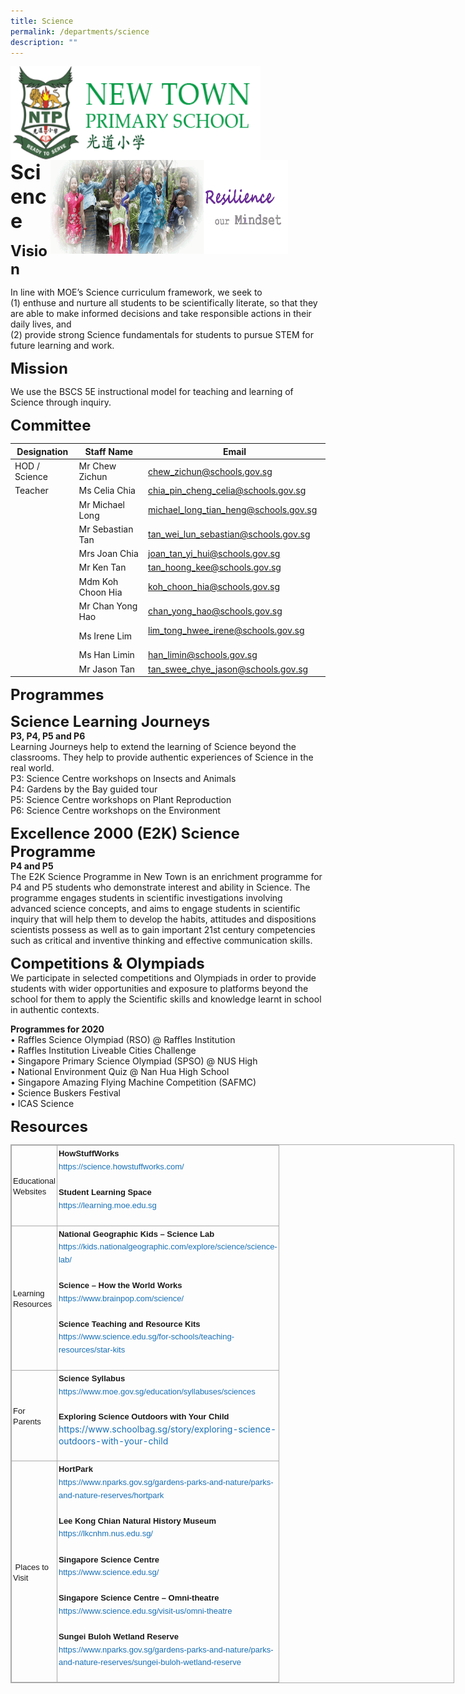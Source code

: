 ```yaml
---
title: Science
permalink: /departments/science
description: ""
---
```

<img src="/images/logosub.png" style="width:400px;height:150px;margin-left:0px;" align = "left">

<img src="/images/Header%20GIF.gif" style="width:380px;height:150px;margin-right:60px;" align = "right">
<br><br><br><br><br><br>

**<font size=6>Science</font>**

**<font size=5>Vision</font>** 

In line with MOE’s Science curriculum framework, we seek to<br>
(1) enthuse and nurture all students to be scientifically literate, so that they are able to make informed decisions and take responsible actions in their daily lives, and <br>
(2) provide strong Science fundamentals for students to pursue STEM for future learning and work.  

  

  
**<font size=5>Mission</font>** 

We use the BSCS 5E instructional model for teaching and learning of Science through inquiry.  

  

  
**<font size=5>Committee</font>** 


| Designation | Staff Name | Email |
| --- | --- | --- |
| HOD / Science | Mr Chew Zichun   | [chew\_zichun@schools.gov.sg](mailto:chew_zichun@schools.gov.sg) |
| Teacher | Ms Celia Chia | [chia\_pin\_cheng\_celia@schools.gov.sg](mailto:chia_pin_cheng_celia@schools.gov.sg) |
|   | Mr Michael Long  | [michael\_long\_tian\_heng@schools.gov.sg](mailto:michael_long_tian_heng@schools.gov.sg)  |
|   | Mr Sebastian Tan | [tan\_wei\_lun\_sebastian@schools.gov.sg](mailto:tan_wei_lun_sebastian@schools.gov.sg) |
|   | Mrs Joan Chia  | [joan\_tan\_yi\_hui@schools.gov.sg](mailto:joan_tan_yi_hui@schools.gov.sg) |
|   | Mr Ken Tan | [tan\_hoong\_kee@schools.gov.sg](mailto:tan_hoong_kee@schools.gov.sg)  |
|   | Mdm Koh Choon Hia | [koh\_choon\_hia@schools.gov.sg](mailto:koh_choon_hia@schools.gov.sg) |
|   | Mr Chan Yong Hao | [chan\_yong\_hao@schools.gov.sg](mailto:chan_yong_hao@schools.gov.sg)  |
|   | Ms Irene Lim  | [lim\_tong\_hwee\_irene@schools.gov.sg](mailto:lim_tong_hwee_irene@schools.gov.sg)         |
|   | Ms Han Limin | [han\_limin@schools.gov.sg](mailto:han_limin@schools.gov.sg) |
|   | Mr Jason Tan | [tan\_swee\_chye\_jason@schools.gov.sg](mailto:tan_swee_chye_jason@schools.gov.sg) |

**<font size=5>Programmes</font>** 


**<font size=5>Science Learning Journeys</font>** <br>
**P3, P4, P5 and P6**<br>
Learning Journeys help to extend the learning of Science beyond the classrooms. They help to provide authentic experiences of Science in the real world.<br>
P3: Science Centre workshops on Insects and Animals<br>
P4: Gardens by the Bay guided tour<br>
P5: Science Centre workshops on Plant Reproduction<br>
P6: Science Centre workshops on the Environment 

**<font size=5>Excellence 2000 (E2K) Science Programme</font>** <br>
**P4 and P5**<br>
The E2K Science Programme in New Town is an enrichment programme for P4 and P5 students who demonstrate interest and ability in Science. The programme engages students in scientific investigations involving advanced science concepts, and aims to engage students in scientific inquiry that will help them to develop the habits, attitudes and dispositions scientists possess as well as to gain important 21st century competencies such as critical and inventive thinking and effective communication skills.

  
**<font size=5>Competitions & Olympiads</font>** <br>
We participate in selected competitions and Olympiads in order to provide students with wider opportunities and exposure to platforms beyond the school for them to apply the Scientific skills and knowledge learnt in school in authentic contexts.

  

**Programmes for 2020**<br>
• Raffles Science Olympiad (RSO) @ Raffles Institution<br>
• Raffles Institution Liveable Cities Challenge<br>
• Singapore Primary Science Olympiad (SPSO) @ NUS High<br>
• National Environment Quiz @ Nan Hua High School<br>
• Singapore Amazing Flying Machine Competition (SAFMC)<br>
• Science Buskers Festival<br>
• ICAS Science

**<font size=5>Resources</font>** 
  

<table class="ive_eobj_center iveo_table ives_tab_simple3" style="margin: auto; outline: 0px; padding: 0px; border-collapse: collapse; clear: both; border: 1px solid rgb(170, 170, 170); width: 710px;"><tbody style="margin: 0px; outline: 0px; padding: 0px;"><tr style="margin: 0px; outline: 0px; padding: 0px;"><td style="margin: 0px; outline: 0px; padding: 2px; text-align: left; border: 1px solid rgb(170, 170, 170); width: 60px;"><font face="arial, sans-serif" size="2" style="margin: 0px; outline: 0px; padding: 0px;">Educational Websites&nbsp;<span style="margin: 0px; outline: 0px; padding: 0px;">&nbsp; &nbsp;</span></font></td><td style="margin: 0px; outline: 0px; padding: 2px; text-align: center; border: 1px solid rgb(170, 170, 170); width: 60px;"><div style="margin: 0px; outline: 0px; padding: 0px; line-height: 19.6px; text-align: left;"><font face="arial, sans-serif" size="2" style="margin: 0px; outline: 0px; padding: 0px;"><span style="margin: 0px; outline: 0px; padding: 0px; background-color: initial;"><b style="margin: 0px; outline: 0px; padding: 0px;">HowStuffWorks</b></span></font></div><div style="margin: 0px; outline: 0px; padding: 0px; line-height: 19.6px; text-align: left;"><font face="arial, sans-serif" size="2" style="margin: 0px; outline: 0px; padding: 0px;"><span style="margin: 0px; outline: 0px; padding: 0px; background-color: initial;"><a href="https://science.howstuffworks.com/" target="_blank" style="margin: 0px; outline: 0px; padding: 0px; color: rgb(24, 112, 182); text-decoration: none;">https://science.howstuffworks.com/</a></span></font></div><div style="margin: 0px; outline: 0px; padding: 0px; line-height: 19.6px; text-align: left;"><span style="margin: 0px; outline: 0px; padding: 0px; background-color: initial;"><font face="arial, sans-serif" size="2" style="margin: 0px; outline: 0px; padding: 0px;"><br style="margin: 0px; outline: 0px; padding: 0px;"></font></span></div><div style="margin: 0px; outline: 0px; padding: 0px; line-height: 19.6px; text-align: left;"><span style="margin: 0px; outline: 0px; padding: 0px; background-color: initial;"><font face="arial, sans-serif" size="2" style="margin: 0px; outline: 0px; padding: 0px;"><b style="margin: 0px; outline: 0px; padding: 0px;">Student Learning Space</b></font></span></div><div style="margin: 0px; outline: 0px; padding: 0px; line-height: 19.6px; text-align: left;"><span style="margin: 0px; outline: 0px; padding: 0px; background-color: initial;"><font face="arial, sans-serif" size="2" style="margin: 0px; outline: 0px; padding: 0px;"><a href="https://learning.moe.edu.sg/" target="_blank" style="margin: 0px; outline: 0px; padding: 0px; color: rgb(24, 112, 182); text-decoration: none;">https://learning.moe.edu.sg</a><br style="margin: 0px; outline: 0px; padding: 0px;"></font></span></div><div style="margin: 0px; outline: 0px; padding: 0px; line-height: 19.6px; text-align: left;"><span style="margin: 0px; outline: 0px; padding: 0px; background-color: initial;"><font face="arial, sans-serif" size="2" style="margin: 0px; outline: 0px; padding: 0px;"><br style="margin: 0px; outline: 0px; padding: 0px;"></font></span></div></td></tr><tr style="margin: 0px; outline: 0px; padding: 0px;"><td style="margin: 0px; outline: 0px; padding: 2px; text-align: left; border: 1px solid rgb(170, 170, 170); width: 60px;"><font face="arial, sans-serif" size="2" style="margin: 0px; outline: 0px; padding: 0px;">Learning Resources</font></td><td style="margin: 0px; outline: 0px; padding: 2px; text-align: center; border: 1px solid rgb(170, 170, 170); width: 60px;"><div style="margin: 0px; outline: 0px; padding: 0px; line-height: 19.6px; text-align: left;"><font face="arial, sans-serif" size="2" style="margin: 0px; outline: 0px; padding: 0px;"><span style="margin: 0px; outline: 0px; padding: 0px; background-color: initial;"><b style="margin: 0px; outline: 0px; padding: 0px;">National Geographic Kids – Science Lab</b></span></font></div><div style="margin: 0px; outline: 0px; padding: 0px; line-height: 19.6px; text-align: left;"><font face="arial, sans-serif" size="2" style="margin: 0px; outline: 0px; padding: 0px;"><span style="margin: 0px; outline: 0px; padding: 0px; background-color: initial;"><a href="https://kids.nationalgeographic.com/explore/science/science-lab/" target="_blank" style="margin: 0px; outline: 0px; padding: 0px; color: rgb(24, 112, 182); text-decoration: none;">https://kids.nationalgeographic.com/explore/science/science-lab/</a></span></font></div><div style="margin: 0px; outline: 0px; padding: 0px; line-height: 19.6px; text-align: left;"><font face="arial, sans-serif" size="2" style="margin: 0px; outline: 0px; padding: 0px;"><br style="margin: 0px; outline: 0px; padding: 0px;"></font></div><div style="margin: 0px; outline: 0px; padding: 0px; line-height: 19.6px; text-align: left;"><font face="arial, sans-serif" size="2" style="margin: 0px; outline: 0px; padding: 0px;"><span style="margin: 0px; outline: 0px; padding: 0px; background-color: initial;"><b style="margin: 0px; outline: 0px; padding: 0px;">Science – How the World Works</b></span></font></div><div style="margin: 0px; outline: 0px; padding: 0px; line-height: 19.6px; text-align: left;"><font face="arial, sans-serif" size="2" style="margin: 0px; outline: 0px; padding: 0px;"><span style="margin: 0px; outline: 0px; padding: 0px; background-color: initial;"><a href="https://www.brainpop.com/science/" target="_blank" style="margin: 0px; outline: 0px; padding: 0px; color: rgb(24, 112, 182); text-decoration: none;">https://www.brainpop.com/science/</a></span></font></div><div style="margin: 0px; outline: 0px; padding: 0px; line-height: 19.6px; text-align: left;"><font face="arial, sans-serif" size="2" style="margin: 0px; outline: 0px; padding: 0px;"><br style="margin: 0px; outline: 0px; padding: 0px;"></font></div><div style="margin: 0px; outline: 0px; padding: 0px; line-height: 19.6px; text-align: left;"><font face="arial, sans-serif" size="2" style="margin: 0px; outline: 0px; padding: 0px;"><span style="margin: 0px; outline: 0px; padding: 0px; background-color: initial;"><b style="margin: 0px; outline: 0px; padding: 0px;">Science Teaching and Resource Kits</b></span></font></div><div style="margin: 0px; outline: 0px; padding: 0px; line-height: 19.6px; text-align: left;"><font face="arial, sans-serif" size="2" style="margin: 0px; outline: 0px; padding: 0px;"><span style="margin: 0px; outline: 0px; padding: 0px; background-color: initial;"><a href="https://www.science.edu.sg/for-schools/teaching-resources/star-kits" target="_blank" style="margin: 0px; outline: 0px; padding: 0px; color: rgb(24, 112, 182); text-decoration: none;">https://www.science.edu.sg/for-schools/teaching-resources/star-kits</a></span></font></div><div style="margin: 0px; outline: 0px; padding: 0px; line-height: 19.6px; text-align: left;"><font face="arial, sans-serif" size="2" style="margin: 0px; outline: 0px; padding: 0px;"><br style="margin: 0px; outline: 0px; padding: 0px;"></font></div></td></tr><tr style="margin: 0px; outline: 0px; padding: 0px;"><td style="margin: 0px; outline: 0px; padding: 2px; text-align: left; border: 1px solid rgb(170, 170, 170);"><font face="arial, sans-serif" size="2" style="margin: 0px; outline: 0px; padding: 0px;">For Parents&nbsp;</font></td><td style="margin: 0px; outline: 0px; padding: 2px; text-align: center; border: 1px solid rgb(170, 170, 170);"><div style="margin: 0px; outline: 0px; padding: 0px; line-height: 19.6px; text-align: left;"><b style="margin: 0px; outline: 0px; padding: 0px; font-family: arial, sans-serif; font-size: small; background-color: initial;">Science Syllabus</b><br style="margin: 0px; outline: 0px; padding: 0px;"></div><div style="margin: 0px; outline: 0px; padding: 0px; line-height: 19.6px; text-align: left;"><font face="arial, sans-serif" size="2" style="margin: 0px; outline: 0px; padding: 0px;"><a href="https://www.moe.gov.sg/education/syllabuses/sciences" target="_blank" style="margin: 0px; outline: 0px; padding: 0px; color: rgb(24, 112, 182); text-decoration: none; background-color: initial;">https://www.moe.gov.sg/education/syllabuses/sciences</a><span style="margin: 0px; outline: 0px; padding: 0px; text-align: center; background-color: initial;">&nbsp;</span></font></div><div style="margin: 0px; outline: 0px; padding: 0px; line-height: 19.6px; text-align: left;"><span style="margin: 0px; outline: 0px; padding: 0px; text-align: center; background-color: initial;"><br style="margin: 0px; outline: 0px; padding: 0px;"></span></div><div style="margin: 0px; outline: 0px; padding: 0px; line-height: 19.6px; text-align: left;"><span style="margin: 0px; outline: 0px; padding: 0px; text-align: center; background-color: initial;"><font face="arial, sans-serif" size="2" style="margin: 0px; outline: 0px; padding: 0px;"><b style="margin: 0px; outline: 0px; padding: 0px;">Exploring Science Outdoors with Your Child</b><br style="margin: 0px; outline: 0px; padding: 0px;"></font></span></div><div style="margin: 0px; outline: 0px; padding: 0px; line-height: 19.6px; text-align: left;"><a href="https://www.schoolbag.sg/story/exploring-science-outdoors-with-your-child" target="_blank" style="margin: 0px; outline: 0px; padding: 0px; color: rgb(24, 112, 182); text-decoration: none;">https://www.schoolbag.sg/story/exploring-science-outdoors-with-your-child</a></div><div style="margin: 0px; outline: 0px; padding: 0px; line-height: 19.6px; text-align: left;"><br style="margin: 0px; outline: 0px; padding: 0px;"></div></td></tr><tr style="margin: 0px; outline: 0px; padding: 0px;"><td style="margin: 0px; outline: 0px; padding: 2px; text-align: left; border: 1px solid rgb(170, 170, 170);"><font face="arial, sans-serif" size="2" style="margin: 0px; outline: 0px; padding: 0px;">&nbsp;Places to Visit&nbsp;</font></td><td style="margin: 0px; outline: 0px; padding: 2px; text-align: center; border: 1px solid rgb(170, 170, 170);"><div style="margin: 0px; outline: 0px; padding: 0px; line-height: 19.6px; text-align: left;"><font face="arial, sans-serif" size="2" style="margin: 0px; outline: 0px; padding: 0px;"><span style="margin: 0px; outline: 0px; padding: 0px; background-color: initial;"><b style="margin: 0px; outline: 0px; padding: 0px;">HortPark</b></span></font></div><div style="margin: 0px; outline: 0px; padding: 0px; line-height: 19.6px; text-align: left;"><font face="arial, sans-serif" size="2" style="margin: 0px; outline: 0px; padding: 0px;"><span style="margin: 0px; outline: 0px; padding: 0px; background-color: initial;"><a href="https://www.nparks.gov.sg/gardens-parks-and-nature/parks-and-nature-reserves/hortpark" target="_blank" style="margin: 0px; outline: 0px; padding: 0px; color: rgb(24, 112, 182); text-decoration: none;">https://www.nparks.gov.sg/gardens-parks-and-nature/parks-and-nature-reserves/hortpark</a>&nbsp;</span></font></div><div style="margin: 0px; outline: 0px; padding: 0px; line-height: 19.6px; text-align: left;"><font face="arial, sans-serif" size="2" style="margin: 0px; outline: 0px; padding: 0px;"><span style="margin: 0px; outline: 0px; padding: 0px; background-color: initial;"><br style="margin: 0px; outline: 0px; padding: 0px;"></span></font></div><div style="margin: 0px; outline: 0px; padding: 0px; line-height: 19.6px; text-align: left;"><font face="arial, sans-serif" size="2" style="margin: 0px; outline: 0px; padding: 0px;"><span style="margin: 0px; outline: 0px; padding: 0px; background-color: initial;"><b style="margin: 0px; outline: 0px; padding: 0px;">Lee Kong Chian Natural History Museum</b><br style="margin: 0px; outline: 0px; padding: 0px;"></span></font></div><div style="margin: 0px; outline: 0px; padding: 0px; line-height: 19.6px; text-align: left;"><font face="arial, sans-serif" size="2" style="margin: 0px; outline: 0px; padding: 0px;"><a href="https://lkcnhm.nus.edu.sg/" target="_blank" style="margin: 0px; outline: 0px; padding: 0px; color: rgb(24, 112, 182); text-decoration: none;">https://lkcnhm.nus.edu.sg/</a><span style="margin: 0px; outline: 0px; padding: 0px; background-color: initial;"><br style="margin: 0px; outline: 0px; padding: 0px;"></span></font></div><div style="margin: 0px; outline: 0px; padding: 0px; line-height: 19.6px; text-align: left;"><font face="arial, sans-serif" size="2" style="margin: 0px; outline: 0px; padding: 0px;"><br style="margin: 0px; outline: 0px; padding: 0px;"></font></div><div style="margin: 0px; outline: 0px; padding: 0px; line-height: 19.6px; text-align: left;"><font face="arial, sans-serif" size="2" style="margin: 0px; outline: 0px; padding: 0px;"><b style="margin: 0px; outline: 0px; padding: 0px;">Singapore Science Centre</b></font></div><div style="margin: 0px; outline: 0px; padding: 0px; line-height: 19.6px; text-align: left;"><font face="arial, sans-serif" size="2" style="margin: 0px; outline: 0px; padding: 0px;"><a href="https://www.science.edu.sg/" target="_blank" style="margin: 0px; outline: 0px; padding: 0px; color: rgb(24, 112, 182); text-decoration: none;">https://www.science.edu.sg/</a><br style="margin: 0px; outline: 0px; padding: 0px;"></font></div><div style="margin: 0px; outline: 0px; padding: 0px; line-height: 19.6px; text-align: left;"><font face="arial, sans-serif" size="2" style="margin: 0px; outline: 0px; padding: 0px;"><br style="margin: 0px; outline: 0px; padding: 0px;"></font></div><div style="margin: 0px; outline: 0px; padding: 0px; line-height: 19.6px; text-align: left;"><font face="arial, sans-serif" size="2" style="margin: 0px; outline: 0px; padding: 0px;"><b style="margin: 0px; outline: 0px; padding: 0px;">Singapore Science Centre – Omni-theatre</b><br style="margin: 0px; outline: 0px; padding: 0px;"></font></div><div style="margin: 0px; outline: 0px; padding: 0px; line-height: 19.6px; text-align: left;"><font face="arial, sans-serif" size="2" style="margin: 0px; outline: 0px; padding: 0px;"><a href="https://www.science.edu.sg/visit-us/omni-theatre" target="_blank" style="margin: 0px; outline: 0px; padding: 0px; color: rgb(24, 112, 182); text-decoration: none;">https://www.science.edu.sg/visit-us/omni-theatre</a><br style="margin: 0px; outline: 0px; padding: 0px;"></font></div><div style="margin: 0px; outline: 0px; padding: 0px; line-height: 19.6px; text-align: left;"><font face="arial, sans-serif" size="2" style="margin: 0px; outline: 0px; padding: 0px;"><br style="margin: 0px; outline: 0px; padding: 0px;"></font></div><div style="margin: 0px; outline: 0px; padding: 0px; line-height: 19.6px; text-align: left;"><font face="arial, sans-serif" size="2" style="margin: 0px; outline: 0px; padding: 0px;"><b style="margin: 0px; outline: 0px; padding: 0px;">Sungei Buloh Wetland Reserve</b><br style="margin: 0px; outline: 0px; padding: 0px;"></font></div><div style="margin: 0px; outline: 0px; padding: 0px; line-height: 19.6px; text-align: left;"><font face="arial, sans-serif" size="2" style="margin: 0px; outline: 0px; padding: 0px;"><a href="https://www.nparks.gov.sg/gardens-parks-and-nature/parks-and-nature-reserves/sungei-buloh-wetland-reserve" target="_blank" style="margin: 0px; outline: 0px; padding: 0px; color: rgb(24, 112, 182); text-decoration: none;">https://www.nparks.gov.sg/gardens-parks-and-nature/parks-and-nature-reserves/sungei-buloh-wetland-reserve</a></font><br style="margin: 0px; outline: 0px; padding: 0px;"></div><div style="margin: 0px; outline: 0px; padding: 0px; line-height: 19.6px; text-align: left;"><br style="margin: 0px; outline: 0px; padding: 0px; color: rgb(0, 0, 0); font-family: Calibri, sans-serif; font-size: 14px; font-style: normal; font-variant-ligatures: normal; font-variant-caps: normal; font-weight: 400; letter-spacing: normal; orphans: 2; text-align: left; text-indent: 0px; text-transform: none; white-space: normal; widows: 2; word-spacing: 0px; -webkit-text-stroke-width: 0px; background-color: rgb(247, 252, 255); text-decoration-thickness: initial; text-decoration-style: initial; text-decoration-color: initial;"></div></td></tr></tbody></table>